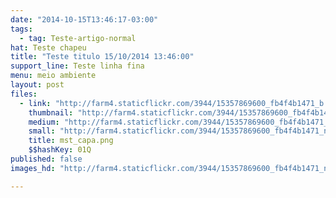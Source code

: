 ```yaml
---
date: "2014-10-15T13:46:17-03:00"
tags:
  - tag: Teste-artigo-normal
hat: Teste chapeu
title: "Teste titulo 15/10/2014 13:46:00"
support_line: Teste linha fina
menu: meio ambiente
layout: post
files:
  - link: "http://farm4.staticflickr.com/3944/15357869600_fb4f4b1471_b.jpg"
    thumbnail: "http://farm4.staticflickr.com/3944/15357869600_fb4f4b1471_t.jpg"
    medium: "http://farm4.staticflickr.com/3944/15357869600_fb4f4b1471_z.jpg"
    small: "http://farm4.staticflickr.com/3944/15357869600_fb4f4b1471_n.jpg"
    title: mst_capa.png
    $$hashKey: 01Q
published: false
images_hd: "http://farm4.staticflickr.com/3944/15357869600_fb4f4b1471_n.jpg"

---
```

